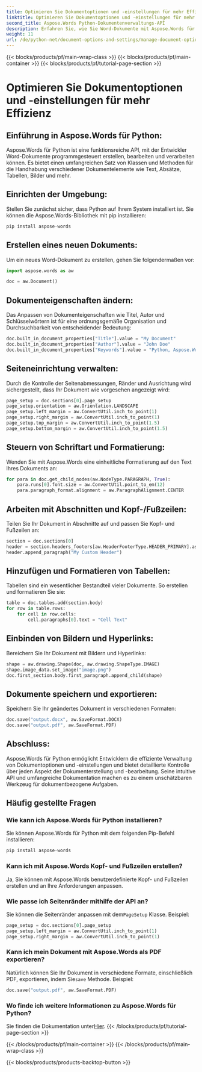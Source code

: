 ```yaml
---
title: Optimieren Sie Dokumentoptionen und -einstellungen für mehr Effizienz
linktitle: Optimieren Sie Dokumentoptionen und -einstellungen für mehr Effizienz
second_title: Aspose.Words Python-Dokumentenverwaltungs-API
description: Erfahren Sie, wie Sie Word-Dokumente mit Aspose.Words für Python effizient bearbeiten. Schritt-für-Schritt-Anleitung mit Quellcode.
weight: 11
url: /de/python-net/document-options-and-settings/manage-document-options-settings/
---
```


{{< blocks/products/pf/main-wrap-class >}}
{{< blocks/products/pf/main-container >}}
{{< blocks/products/pf/tutorial-page-section >}}

# Optimieren Sie Dokumentoptionen und -einstellungen für mehr Effizienz


## Einführung in Aspose.Words für Python:

Aspose.Words für Python ist eine funktionsreiche API, mit der Entwickler Word-Dokumente programmgesteuert erstellen, bearbeiten und verarbeiten können. Es bietet einen umfangreichen Satz von Klassen und Methoden für die Handhabung verschiedener Dokumentelemente wie Text, Absätze, Tabellen, Bilder und mehr.

## Einrichten der Umgebung:

Stellen Sie zunächst sicher, dass Python auf Ihrem System installiert ist. Sie können die Aspose.Words-Bibliothek mit pip installieren:

```python
pip install aspose-words
```

## Erstellen eines neuen Dokuments:

Um ein neues Word-Dokument zu erstellen, gehen Sie folgendermaßen vor:

```python
import aspose.words as aw

doc = aw.Document()
```

## Dokumenteigenschaften ändern:

Das Anpassen von Dokumenteigenschaften wie Titel, Autor und Schlüsselwörtern ist für eine ordnungsgemäße Organisation und Durchsuchbarkeit von entscheidender Bedeutung:

```python
doc.built_in_document_properties["Title"].value = "My Document"
doc.built_in_document_properties["Author"].value = "John Doe"
doc.built_in_document_properties["Keywords"].value = "Python, Aspose.Words, Document"
```

## Seiteneinrichtung verwalten:

Durch die Kontrolle der Seitenabmessungen, Ränder und Ausrichtung wird sichergestellt, dass Ihr Dokument wie vorgesehen angezeigt wird:

```python
page_setup = doc.sections[0].page_setup
page_setup.orientation = aw.Orientation.LANDSCAPE
page_setup.left_margin = aw.ConvertUtil.inch_to_point(1)
page_setup.right_margin = aw.ConvertUtil.inch_to_point(1)
page_setup.top_margin = aw.ConvertUtil.inch_to_point(1.5)
page_setup.bottom_margin = aw.ConvertUtil.inch_to_point(1.5)
```

## Steuern von Schriftart und Formatierung:

Wenden Sie mit Aspose.Words eine einheitliche Formatierung auf den Text Ihres Dokuments an:

```python
for para in doc.get_child_nodes(aw.NodeType.PARAGRAPH, True):
    para.runs[0].font.size = aw.ConvertUtil.point_to_em(12)
    para.paragraph_format.alignment = aw.ParagraphAlignment.CENTER
```

## Arbeiten mit Abschnitten und Kopf-/Fußzeilen:

Teilen Sie Ihr Dokument in Abschnitte auf und passen Sie Kopf- und Fußzeilen an:

```python
section = doc.sections[0]
header = section.headers_footers[aw.HeaderFooterType.HEADER_PRIMARY].as_header_footer()
header.append_paragraph("My Custom Header")
```

## Hinzufügen und Formatieren von Tabellen:

Tabellen sind ein wesentlicher Bestandteil vieler Dokumente. So erstellen und formatieren Sie sie:

```python
table = doc.tables.add(section.body)
for row in table.rows:
    for cell in row.cells:
        cell.paragraphs[0].text = "Cell Text"
```

## Einbinden von Bildern und Hyperlinks:

Bereichern Sie Ihr Dokument mit Bildern und Hyperlinks:

```python
shape = aw.drawing.Shape(doc, aw.drawing.ShapeType.IMAGE)
shape.image_data.set_image("image.png")
doc.first_section.body.first_paragraph.append_child(shape)
```

## Dokumente speichern und exportieren:

Speichern Sie Ihr geändertes Dokument in verschiedenen Formaten:

```python
doc.save("output.docx", aw.SaveFormat.DOCX)
doc.save("output.pdf", aw.SaveFormat.PDF)
```

## Abschluss:

Aspose.Words für Python ermöglicht Entwicklern die effiziente Verwaltung von Dokumentoptionen und -einstellungen und bietet detaillierte Kontrolle über jeden Aspekt der Dokumenterstellung und -bearbeitung. Seine intuitive API und umfangreiche Dokumentation machen es zu einem unschätzbaren Werkzeug für dokumentbezogene Aufgaben.

## Häufig gestellte Fragen

### Wie kann ich Aspose.Words für Python installieren?

Sie können Aspose.Words für Python mit dem folgenden Pip-Befehl installieren:

```python
pip install aspose-words
```

### Kann ich mit Aspose.Words Kopf- und Fußzeilen erstellen?

Ja, Sie können mit Aspose.Words benutzerdefinierte Kopf- und Fußzeilen erstellen und an Ihre Anforderungen anpassen.

### Wie passe ich Seitenränder mithilfe der API an?

 Sie können die Seitenränder anpassen mit dem`PageSetup` Klasse. Beispiel:

```python
page_setup = doc.sections[0].page_setup
page_setup.left_margin = aw.ConvertUtil.inch_to_point(1)
page_setup.right_margin = aw.ConvertUtil.inch_to_point(1)
```

### Kann ich mein Dokument mit Aspose.Words als PDF exportieren?

 Natürlich können Sie Ihr Dokument in verschiedene Formate, einschließlich PDF, exportieren, indem Sie`save` Methode. Beispiel:

```python
doc.save("output.pdf", aw.SaveFormat.PDF)
```

### Wo finde ich weitere Informationen zu Aspose.Words für Python?

 Sie finden die Dokumentation unter[Hier](https://reference.aspose.com/words/python-net/).
{{< /blocks/products/pf/tutorial-page-section >}}

{{< /blocks/products/pf/main-container >}}
{{< /blocks/products/pf/main-wrap-class >}}

{{< blocks/products/products-backtop-button >}}
